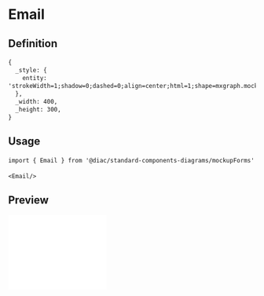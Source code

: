 # Email

## Definition

```
{
  _style: { 
    entity: 'strokeWidth=1;shadow=0;dashed=0;align=center;html=1;shape=mxgraph.mockup.forms.anchor;align=right;spacingRight=2;fontColor=#666666;',
  },
  _width: 400,
  _height: 300,
}
```

## Usage

```
import { Email } from '@diac/standard-components-diagrams/mockupForms'

<Email/>
```

## Preview

<img src="./email.png" width="200"/>
